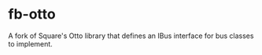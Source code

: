 fb-otto
=======

A fork of Square's Otto library that defines an IBus interface for bus classes to implement.
